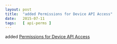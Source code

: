 ```yaml
---
layout: post
title:  "added Permissions for Device API Access"
date:   2015-07-11
tags:   [ api-perms ]
---
```


added [Permissions for Device API Access](/spec/api-perms)

